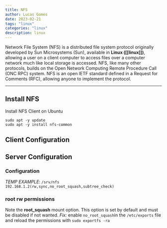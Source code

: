 ```yaml
---
title: NFS
author: Lucas Gomes
date: 2023-02-21
tags: "linux"
categories: "linux"
description: linux
---
```

Network File System (NFS) is a distributed file system protocol originally developed by Sun Microsystems (Sun), available in **Linux ([[linux]])**, allowing a user on a client computer to access files over a computer network much like local storage is accessed. NFS, like many other protocols, builds on the Open Network Computing Remote Procedure Call (ONC RPC) system. NFS is an open IETF standard defined in a Request for Comments (RFC), allowing anyone to implement the protocol.

---

## Install NFS

Install NFS Client on Ubuntu

```
sudo apt -y update
sudo apt -y install nfs-common
```

## Client Configuration

## Server Configuration

### Configuration

*TEMP EXAMPLE*:
`/srv/nfs 192.168.1.2(rw,sync,no_root_squash,subtree_check)`

### root rw permissions

Note the **root_squash** mount option. This option is set by default and must be disabled if not wanted.
*Fix:* enable `no_root_squash`in the `/etc/exports` file and reload the permissions with `sudo exportfs -ra`
